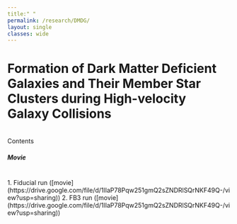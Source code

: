 ```yaml
---
title:" "
permalink: /research/DMDG/
layout: single
classes: wide
---
```


# Formation of Dark Matter Deficient Galaxies and Their Member Star Clusters during High-velocity Galaxy Collisions
<br/>
Contents
<br/>

##### Movie
<br/>
1. Fiducial run ([movie](https://drive.google.com/file/d/1lIaP78Pqw251gmQ2sZNDRlSQrNKF49Q-/view?usp=sharing))
2. FB3 run ([movie](https://drive.google.com/file/d/1lIaP78Pqw251gmQ2sZNDRlSQrNKF49Q-/view?usp=sharing))

